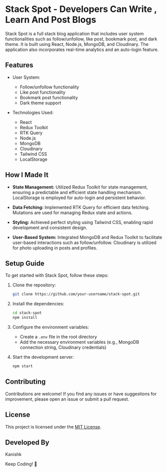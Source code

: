 

# Stack Spot - Developers Can Write , Learn And Post Blogs

Stack Spot is a full stack blog application that includes user system functionalities such as follow/unfollow, like post, bookmark post, and dark theme. It is built using React, Node.js, MongoDB, and Cloudinary. The application also incorporates real-time analytics and an auto-login feature.

## Features

- User System:
    - Follow/unfollow functionality
    - Like post functionality
    - Bookmark post functionality
    - Dark theme support

- Technologies Used:
    - React
    - Redux Toolkit
    - RTK Query
    - Node.js
    - MongoDB
    - Cloudinary
    - Tailwind CSS
    - LocalStorage

## How I Made It

- **State Management:** Utilized Redux Toolkit for state management, ensuring a predictable and efficient state handling mechanism. LocalStorage is employed for auto-login and persistent behavior.

- **Data Fetching:** Implemented RTK Query for efficient data fetching. Mutations are used for managing Redux state and actions.

- **Styling:** Achieved perfect styling using Tailwind CSS, enabling rapid development and consistent design.

- **User-Based System:** Integrated MongoDB and Redux Toolkit to facilitate user-based interactions such as follow/unfollow. Cloudinary is utilized for photo uploading in posts and profiles.

## Setup Guide

To get started with Stack Spot, follow these steps:

1. Clone the repository:
     ```bash
     git clone https://github.com/your-username/stack-spot.git
     ```

2. Install the dependencies:
     ```bash
     cd stack-spot
     npm install
     ```

3. Configure the environment variables:
     - Create a `.env` file in the root directory
     - Add the necessary environment variables (e.g., MongoDB connection string, Cloudinary credentials)

4. Start the development server:
     ```bash
     npm start
     ```

## Contributing

Contributions are welcome! If you find any issues or have suggestions for improvement, please open an issue or submit a pull request.

## License

This project is licensed under the [MIT License](LICENSE).

## Developed By

Kanishk

Keep Coding! 🚀
